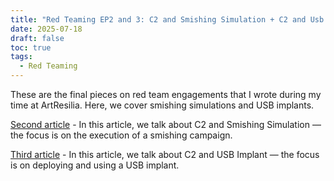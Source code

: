 ```yaml
---
title: "Red Teaming EP2 and 3: C2 and Smishing Simulation + C2 and Usb Implant"
date: 2025-07-18
draft: false
toc: true
tags:
  - Red Teaming
---
```



These are the final pieces on red team engagements that I wrote during my time at ArtResilia. Here, we cover smishing simulations and USB implants.

[Second article](https://www.artresilia.com/red-teaming-ep2-c2-and-smishing-simulation/) - In this article, we talk about C2 and Smishing Simulation — the focus is on the execution of a smishing campaign.

[Third article](https://www.artresilia.com/red-teaming-ep3-c2-and-usb-implant/) - In this article, we talk about C2 and USB Implant — the focus is on deploying and using a USB implant.